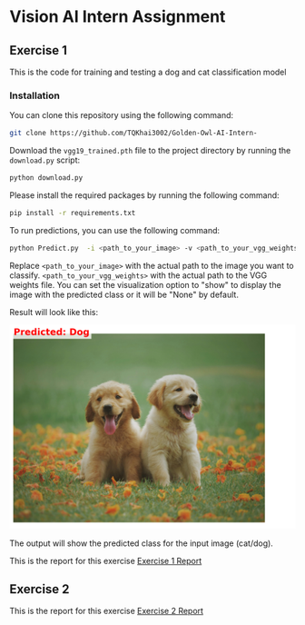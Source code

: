 # Vision AI Intern Assignment

## Exercise 1

This is the code for training and testing a dog and cat classification model

### Installation
You can clone this repository using the following command:

```bash
git clone https://github.com/TQKhai3002/Golden-Owl-AI-Intern-
```

Download the `vgg19_trained.pth` file to the project directory by running the `download.py` script:

```bash
python download.py
```

Please install the required packages by running the following command:

```bash
pip install -r requirements.txt
```

To run predictions, you can use the following command:

```bash
python Predict.py  -i <path_to_your_image> -v <path_to_your_vgg_weights> -vis show
```
Replace `<path_to_your_image>` with the actual path to the image you want to classify. `<path_to_your_vgg_weights>` with the actual path to the VGG weights file. You can set the visualization option to "show" to display the image with the predicted class or it will be "None" by default.

Result will look like this:

![Prediction Result](Image/prediction.png)

The output will show the predicted class for the input image (cat/dog).

This is the report for this exercise [Exercise 1 Report](Exercise1.pdf)

## Exercise 2
This is the report for this exercise [Exercise 2 Report](Exercise2.pdf)
